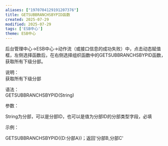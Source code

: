 ```yaml
---
aliases: ["1970704129191207376"]
title: GETSUBBRANCHSBYPID函数
created: 2025-07-29
modified: 2025-07-29
tags: ['ESB中心']
theme: ESB中心
---
```


后台管理中心->ESB中心->动作流（或接口信息的成功失败）中，点击动态赋值框，左侧选择函数后，在右侧选择组织函数中的GETSUBBRANCHSBYPID函数，获取所有下级分部。

说明：  
获取所有下级分部

语法：  
GETSUBBRANCHSBYPID(String)

参数：

String为分部，可以是分部ID，也可以是值为分部ID的分部类型字段，必填

示例：

GETSUBBRANCHSBYPID({D:分部A})；返回'分部B,分部C'